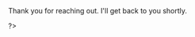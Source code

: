 <?php
 
if($_POST) {
    $visitor_name = "";
    $visitor_email = "";
    $email_title = "";
   
    $visitor_message = "";
     
    if(isset($_POST['visitor_name'])) {
        $visitor_name = filter_var($_POST['visitor_name'], FILTER_SANITIZE_STRING);
    }
     
    if(isset($_POST['visitor_email'])) {
        $visitor_email = str_replace(array("\r", "\n", "%0a", "%0d"), '', $_POST['visitor_email']);
        $visitor_email = filter_var($visitor_email, FILTER_VALIDATE_EMAIL);
    }
     
    if(isset($_POST['email_title'])) {
        $email_title = filter_var($_POST['email_title'], FILTER_SANITIZE_STRING);
    }
     
    
   
    if(isset($_POST['visitor_message'])) {
        $visitor_message = htmlspecialchars($_POST['visitor_message']);
    }
     
     
    $headers  = 'MIME-Version: 1.0' . "\r\n"
    .'Content-type: text/html; charset=utf-8' . "\r\n"
    .'From: ' . $visitor_email . "\r\n";
     
    if(mail($recipient, $email_title, $visitor_message, $headers)) {
        echo "<p>Thank you for reaching out. I'll get back to you shortly.</p>
  
 
?>
